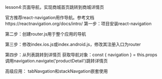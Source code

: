 lesson4:页面导航，实现商城首页跳转到商城详情页

官方推荐react-navigation用作导航。参考文档https://reactnavigation.org/docs/intro/
第一步：项目安装react-navigation

第二步：创建router.js用于整个应用的导航

第三步：修改index.ios.js或index.android.js，修改其注册入口为router

第四步：从列表跳转到详情页
获取导航对象：const { navigation } = this.props
调用navigation.navigate('productDetail')跳转详情页


高级应用：
tabNavgation和stackNavgation嵌套使用